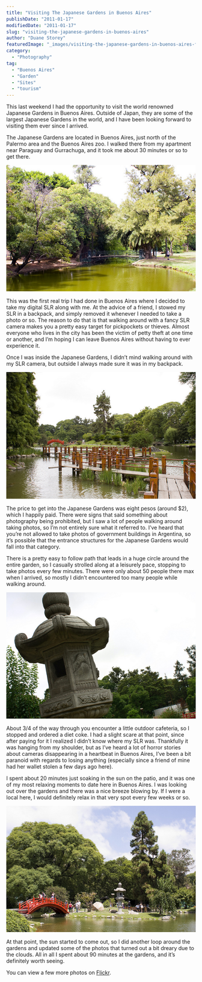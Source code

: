 ```yaml
---
title: "Visiting The Japanese Gardens in Buenos Aires"
publishDate: "2011-01-17"
modifiedDate: "2011-01-17"
slug: "visiting-the-japanese-gardens-in-buenos-aires"
author: "Duane Storey"
featuredImage: "_images/visiting-the-japanese-gardens-in-buenos-aires-featured.jpg"
category:
  - "Photography"
tag:
  - "Buenos Aires"
  - "Garden"
  - "Sites"
  - "tourism"
---
```


This last weekend I had the opportunity to visit the world renowned Japanese Gardens in Buenos Aires. Outside of Japan, they are some of the largest Japanese Gardens in the world, and I have been looking forward to visiting them ever since I arrived.

The Japanese Gardens are located in Buenos Aires, just north of the Palermo area and the Buenos Aires zoo. I walked there from my apartment near Paraguay and Gurrachuga, and it took me about 30 minutes or so to get there.

[![](_images/visiting-the-japanese-gardens-in-buenos-aires-1.jpg "5357138713_67507db0a9_z")](_images/visiting-the-japanese-gardens-in-buenos-aires-1.jpg)

This was the first real trip I had done in Buenos Aires where I decided to take my digital SLR along with me. At the advice of a friend, I stowed my SLR in a backpack, and simply removed it whenever I needed to take a photo or so. The reason to do that is that walking around with a fancy SLR camera makes you a pretty easy target for pickpockets or thieves. Almost everyone who lives in the city has been the victim of petty theft at one time or another, and I’m hoping I can leave Buenos Aires without having to ever experience it.

Once I was inside the Japanese Gardens, I didn’t mind walking around with my SLR camera, but outside I always made sure it was in my backpack.

[![](_images/visiting-the-japanese-gardens-in-buenos-aires-2.jpg "5357150227_34612fe077_z")](_images/visiting-the-japanese-gardens-in-buenos-aires-2.jpg)

The price to get into the Japanese Gardens was eight pesos (around $2), which I happily paid. There were signs that said something about photography being prohibited, but I saw a lot of people walking around taking photos, so I’m not entirely sure what it referred to. I’ve heard that you’re not allowed to take photos of government buildings in Argentina, so it’s possible that the entrance structures for the Japanese Gardens would fall into that category.

There is a pretty easy to follow path that leads in a huge circle around the entire garden, so I casually strolled along at a leisurely pace, stopping to take photos every few minutes. There were only about 50 people there max when I arrived, so mostly I didn’t encountered too many people while walking around.

[![](_images/visiting-the-japanese-gardens-in-buenos-aires-3.jpg "5359311006_fffe21fd51_z-1")](_images/visiting-the-japanese-gardens-in-buenos-aires-3.jpg)

About 3/4 of the way through you encounter a little outdoor cafeteria, so I stopped and ordered a diet coke. I had a slight scare at that point, since after paying for it I realized I didn’t know where my SLR was. Thankfully it was hanging from my shoulder, but as I’ve heard a lot of horror stories about cameras disappearing in a heartbeat in Buenos Aires, I’ve been a bit paranoid with regards to losing anything (especially since a friend of mine had her wallet stolen a few days ago here).

I spent about 20 minutes just soaking in the sun on the patio, and it was one of my most relaxing moments to date here in Buenos Aires. I was looking out over the gardens and there was a nice breeze blowing by. If I were a local here, I would definitely relax in that very spot every few weeks or so.

[![](_images/visiting-the-japanese-gardens-in-buenos-aires-4.jpg "5357156195_55b5ddbf4e_z")](_images/visiting-the-japanese-gardens-in-buenos-aires-4.jpg)

At that point, the sun started to come out, so I did another loop around the gardens and updated some of the photos that turned out a bit dreary due to the clouds. All in all I spent about 90 minutes at the gardens, and it’s definitely worth seeing.

You can view a few more photos on [Flickr](http://www.flickr.com/photos/migratorynerd/sets/72157625704277023/).